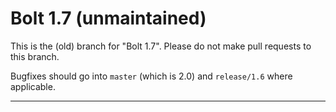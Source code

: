 Bolt 1.7 (unmaintained)
=======================

This is the (old) branch for "Bolt 1.7". Please do not make pull requests to this branch. 

Bugfixes should go into `master` (which is 2.0) and `release/1.6` where applicable.


-------
